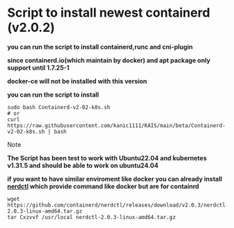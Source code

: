 # Script to install newest containerd (v2.0.2) 
**you can run the script to install containerd,runc and cni-plugin**

**since containerd.io(which maintain by docker) and apt package only support until 1.7.25-1**

**docker-ce will not be installed with this version**

**you can run the script to install**

```bash=
sudo bash Containerd-v2-02-k8s.sh
# or
curl  https://raw.githubusercontent.com/kanic1111/KAIS/main/beta/Containerd-v2-02-k8s.sh | bash
```

>[!Note]
> **The Script has been test to work with Ubuntu22.04 and kubernetes v1.31.5 and should be able to work on ubuntu24.04**

**if you want to have similar enviroment like docker you can already install [nerdctl](https://github.com/containerd/nerdctl) which provide command like docker but are for containrd**
```bash=
wget https://github.com/containerd/nerdctl/releases/download/v2.0.3/nerdctl-2.0.3-linux-amd64.tar.gz
tar Cxzvvf /usr/local nerdctl-2.0.3-linux-amd64.tar.gz
```
